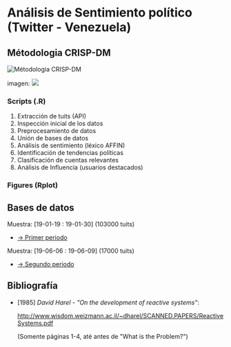 # Análisis de Sentimiento político (Twitter - Venezuela)

## Métodologia CRISP-DM

![Métodologia CRISP-DM]()

imagen: ![](/figures/crisp-dm.jpg) 


### Scripts (.R)
1) Extracción de tuits (API)
2) Inspección inicial de los datos
3) Preprocesamiento de datos
4) Unión de bases de datos 
5) Análisis de sentimiento (léxico AFFIN) 
6) Identificación de tendencias políticas 
7) Clasificación de cuentas relevantes
8) Análisis de Influencia (usuarios destacados)

### Figures (Rplot)



## Bases de datos

Muestra: [19-01-19 : 19-01-30] (103000 tuits) 

- [-> Primer periodo](https://drive.google.com/open?id=1e4nnXCccfPPCm-AIncUJnaJvoeq4GImg)

Muestra: [19-06-06 : 19-06-09] (17000 tuits)

- [-> Segundo periodo](https://drive.google.com/open?id=1e4nnXCccfPPCm-AIncUJnaJvoeq4GImg)

## Bibliografía

* [1985] *David Harel - "On the development of reactive systems"*:

    <http://www.wisdom.weizmann.ac.il/~dharel/SCANNED.PAPERS/ReactiveSystems.pdf>

    (Somente páginas 1-4, até antes de "What is the Problem?")
